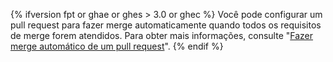{% ifversion fpt or ghae or ghes > 3.0 or ghec %}
Você pode configurar um pull request para fazer merge automaticamente quando todos os requisitos de merge forem atendidos. Para obter mais informações, consulte "[Fazer merge automático de um pull request](/github/collaborating-with-issues-and-pull-requests/automatically-merging-a-pull-request)".
{% endif %}
